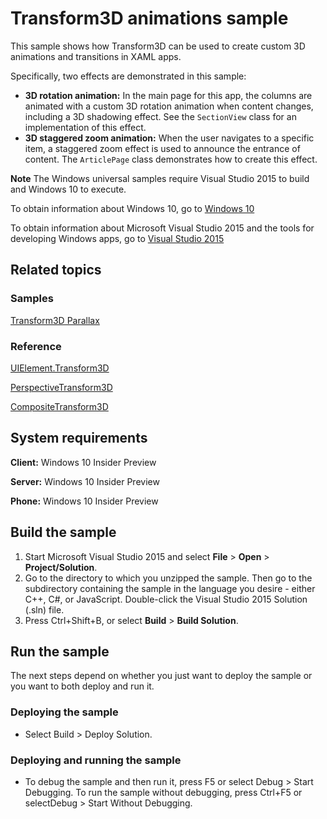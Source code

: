 # Transform3D animations sample

This sample shows how Transform3D can be used to create custom 3D animations and transitions in XAML apps.

Specifically, two effects are demonstrated in this sample:

- **3D rotation animation:** In the main page for this app, the columns are animated with a custom 3D rotation animation when content changes, including a 3D shadowing effect. See the `SectionView` class for an implementation of this effect.
- **3D staggered zoom animation:** When the user navigates to a specific item, a staggered zoom effect is used to announce the entrance of content. The `ArticlePage` class demonstrates how to create this effect.

**Note** The Windows universal samples require Visual Studio 2015 to build and Windows 10 to execute.
 
To obtain information about Windows 10, go to [Windows 10](http://go.microsoft.com/fwlink/?LinkID=532421)

To obtain information about Microsoft Visual Studio 2015 and the tools for developing Windows apps, go to [Visual Studio 2015](http://go.microsoft.com/fwlink/?LinkID=532422)

## Related topics

### Samples

[Transform3D Parallax](https://github.com/Microsoft/Windows-universal-samples/tree/master/xaml_transform3dparallax)

### Reference

[UIElement.Transform3D](https://msdn.microsoft.com/en-us/library/windows/apps/windows.ui.xaml.uielement.transform3d.aspx)

[PerspectiveTransform3D](https://msdn.microsoft.com/en-us/library/windows/apps/windows.ui.xaml.media.media3d.perspectivetransform3d.aspx)

[CompositeTransform3D](https://msdn.microsoft.com/en-us/library/windows/apps/windows.ui.xaml.media.media3d.compositetransform3d.aspx)

## System requirements

**Client:** Windows 10 Insider Preview

**Server:** Windows 10 Insider Preview

**Phone:**  Windows 10 Insider Preview

## Build the sample

1. Start Microsoft Visual Studio 2015 and select **File** \> **Open** \> **Project/Solution**.
2. Go to the directory to which you unzipped the sample. Then go to the subdirectory containing the sample in the language you desire - either C++, C#, or JavaScript. Double-click the Visual Studio 2015 Solution (.sln) file. 
3. Press Ctrl+Shift+B, or select **Build** \> **Build Solution**. 

## Run the sample

The next steps depend on whether you just want to deploy the sample or you want to both deploy and run it.

### Deploying the sample

- Select Build > Deploy Solution. 

### Deploying and running the sample

- To debug the sample and then run it, press F5 or select Debug >  Start Debugging. To run the sample without debugging, press Ctrl+F5 or selectDebug > Start Without Debugging. 
